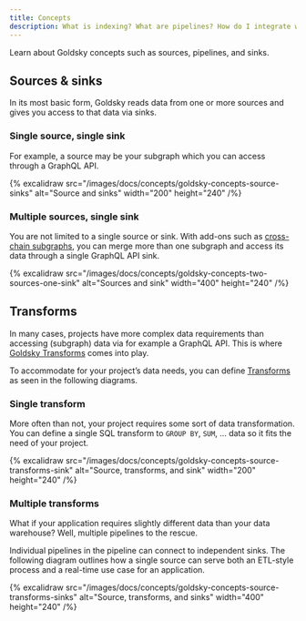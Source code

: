 ```yaml
---
title: Concepts
description: What is indexing? What are pipelines? How do I integrate with Goldsky?
---
```


Learn about Goldsky concepts such as sources, pipelines, and sinks.

## Sources & sinks

In its most basic form, Goldsky reads data from one or more sources and gives you access to that data via sinks.

### Single source, single sink

For example, a source may be your subgraph which you can access through a GraphQL API.

{% excalidraw
  src="/images/docs/concepts/goldsky-concepts-source-sinks"
  alt="Source and sinks"
  width="200"
  height="240"
/%}

### Multiple sources, single sink

You are not limited to a single source or sink. With add-ons such as [cross-chain subgraphs](/fusion/cross-chain-subgraphs), you can merge more than one subgraph and access its data through a single GraphQL API sink.

{% excalidraw
  src="/images/docs/concepts/goldsky-concepts-two-sources-one-sink"
  alt="Sources and sink"
  width="400"
  height="240"
/%}

## Transforms

In many cases, projects have more complex data requirements than accessing (subgraph) data via for example a GraphQL API. This is where [Goldsky Transforms](/fusion) comes into play.

To accommodate for your project’s data needs, you can define [Transforms](/fusion/transforms) as seen in the following diagrams.

### Single transform

More often than not, your project requires some sort of data transformation. You can define a single SQL transform to `GROUP BY`, `SUM`, ... data so it fits the need of your project.

{% excalidraw
  src="/images/docs/concepts/goldsky-concepts-source-transforms-sink"
  alt="Source, transforms, and sink"
  width="200"
  height="240"
/%}

### Multiple transforms

What if your application requires slightly different data than your data warehouse? Well, multiple pipelines to the rescue.

Individual pipelines in the pipeline can connect to independent sinks. The following diagram outlines how a single source can serve both an ETL-style process and a real-time use case for an application.

{% excalidraw
  src="/images/docs/concepts/goldsky-concepts-source-transforms-sinks"
  alt="Source, transforms, and sinks"
  width="400"
  height="240"
/%}
